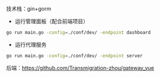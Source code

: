 技术栈：gin+gorm

- 运行管理面板（配合前端项目）
```bash
go run main.go -config=./conf/dev/ -endpoint dashboard
```

- 运行代理服务
```bash
go run main.go -config=./conf/dev/ -endpoint server
```

后端：https://github.com/Transmigration-zhou/gateway_vue
